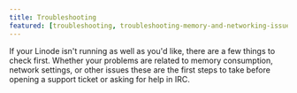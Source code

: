 ```yaml
---
title: Troubleshooting
featured: [troubleshooting, troubleshooting-memory-and-networking-issues, troubleshooting-common-apache-issues, rescue-and-rebuild]
---
```


If your Linode isn't running as well as you'd like, there are a few things to check first. Whether your problems are related to memory consumption, network settings, or other issues these are the first steps to take before opening a support ticket or asking for help in IRC.
